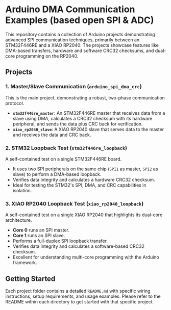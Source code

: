 # Arduino DMA Communication Examples (based open SPI & ADC)

This repository contains a collection of Arduino projects demonstrating advanced SPI communication techniques, primarily between an STM32F446RE and a XIAO RP2040. The projects showcase features like DMA-based transfers, hardware and software CRC32 checksums, and dual-core programming on the RP2040.

## Projects

### 1. Master/Slave Communication (`arduino_spi_dma_crc`)

This is the main project, demonstrating a robust, two-phase communication protocol.
-   **`stm32f446re_master`**: An STM32F446RE master that receives data from a slave using DMA, calculates a CRC32 checksum with its hardware peripheral, and sends the data plus CRC back for verification.
-   **`xiao_rp2040_slave`**: A XIAO RP2040 slave that serves data to the master and receives the data and CRC back.

### 2. STM32 Loopback Test (`stm32f446re_loopback`)

A self-contained test on a single STM32F446RE board.
-   It uses two SPI peripherals on the same chip (`SPI1` as master, `SPI2` as slave) to perform a DMA-based loopback.
-   Verifies data integrity and calculates a hardware CRC32 checksum.
-   Ideal for testing the STM32's SPI, DMA, and CRC capabilities in isolation.

### 3. XIAO RP2040 Loopback Test (`xiao_rp2040_loopback`)

A self-contained test on a single XIAO RP2040 that highlights its dual-core architecture.
-   **Core 0** runs an SPI master.
-   **Core 1** runs an SPI slave.
-   Performs a full-duplex SPI loopback transfer.
-   Verifies data integrity and calculates a software-based CRC32 checksum.
-   Excellent for understanding multi-core programming with the Arduino framework.

## Getting Started

Each project folder contains a detailed `README.md` with specific wiring instructions, setup requirements, and usage examples. Please refer to the README within each directory to get started with that specific project.
